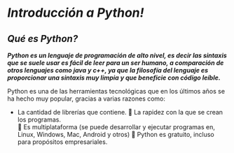 # **_Introducción a Python!_**

## **_Qué es Python?_**

**_Python es un lenguaje de programación de alto nivel, es decir las sintaxis que se suele usar es fácil de leer para un ser humano, a comparación de otros lenguajes como java y c++, ya que la filosofía del lenguaje es proporcionar una sintaxis muy limpia y que beneficie con código leíble._**

Python es una de las herramientas tecnológicas que en los últimos años se ha hecho muy popular, gracias a varias razones como: 

- La cantidad de librerías que contiene. 
 La rapidez con la que se crean los programas.  
 Es multiplataforma (se puede desarrollar y ejecutar programas 
en, Linux, Windows, Mac, Android y otros) 
 Python es gratuito, incluso para propósitos empresariales. 
